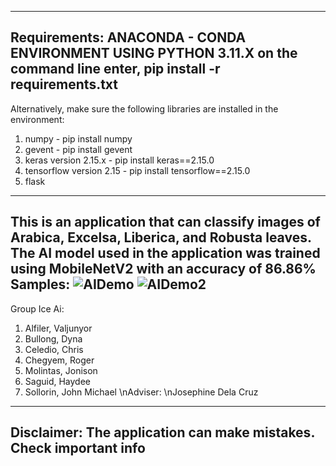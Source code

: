 --------------------------------------------------------------------------------------------------------------------------------------
Requirements:
ANACONDA - CONDA ENVIRONMENT USING PYTHON 3.11.X
on the command line enter, pip install -r requirements.txt
--------------------------------------------------------------------------------------------------------------------------------------
Alternatively, make sure the following libraries are installed in the environment:
1. numpy - pip install numpy
2. gevent - pip install gevent
3. keras version 2.15.x - pip install keras==2.15.0
4. tensorflow version 2.15 - pip install tensorflow==2.15.0
5. flask
--------------------------------------------------------------------------------------------------------------------------------------
This is an application that can classify images of Arabica, Excelsa, Liberica, and Robusta leaves.
The AI model used in the application was trained using MobileNetV2 with an accuracy of 86.86%
Samples: 
![AIDemo](https://github.com/jojonison/CS321-9346-IceAI/assets/104635459/601d268f-2839-4d54-8058-da4aeda75bf7)
![AIDemo2](https://github.com/jojonison/CS321-9346-IceAI/assets/104635459/ea04c955-f01b-4c9a-a77b-81737a3301be)
--------------------------------------------------------------------------------------------------------------------------------------
Group Ice Ai:
1. Alfiler, Valjunyor
2. Bullong, Dyna 
3. Celedio, Chris 
4. Chegyem, Roger
5. Molintas, Jonison 
6. Saguid, Haydee 
7. Sollorin, John Michael
\nAdviser:
\nJosephine Dela Cruz
--------------------------------------------------------------------------------------------------------------------------------------
Disclaimer:
The application can make mistakes. Check important info
--------------------------------------------------------------------------------------------------------------------------------------
